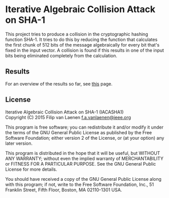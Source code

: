 # Iterative Algebraic Collision Attack on SHA-1

This project tries to produce a collision in the cryptographic hashing function
SHA-1. It tries to do this by reducing the function that calculates the first
chunk of 512 bits of the message algebraically for every bit that's fixed in the
input vector. A collision is found if this results in one of the input bits
being eliminated completely from the calculation.

## Results

For an overview of the results so far, see [this](results/Overview.md) page.

## License

Iterative Algebraic Collision Attack on SHA-1 (IACASHA1)  
Copyright (C) 2015 Filip van Laenen <f.a.vanlaenen@ieee.org>

This program is free software; you can redistribute it and/or modify it under
the terms of the GNU General Public License as published by the Free Software
Foundation; either version 2 of the License, or (at your option) any later
version.

This program is distributed in the hope that it will be useful, but WITHOUT ANY
WARRANTY; without even the implied warranty of MERCHANTABILITY or FITNESS FOR A
PARTICULAR PURPOSE.  See the GNU General Public License for more details.

You should have received a copy of the GNU General Public License along with
this program; if not, write to the Free Software Foundation, Inc., 51 Franklin
Street, Fifth Floor, Boston, MA 02110-1301 USA.
